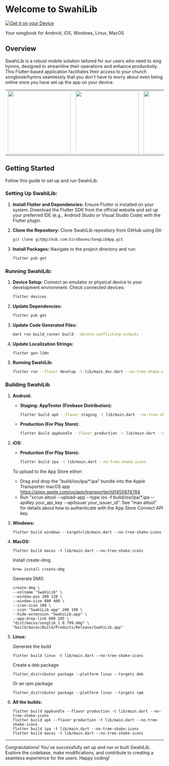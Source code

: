 # Welcome to SwahiLib

<a href='https://songlib.siro.co.ke'>
  <img alt='Get it on your Device' src='screenshots/main_banner.png'/>
</a>

 Your songbook for Android, iOS, Windows, Linux, MacOS

## Overview

SwahiLib is a robust mobile solution tailored for our users who need to sing hymns, designed to streamline their operations and enhance productivity. This Flutter-based application facilitates their access to your church songbook/hymns seamlessly that you don't have to worry about even being online once you have set up the app on your device.
<table>
<tr>
<td><img src="screenshots/Droid/image1.png" width="200px" /></td>
<td><img src="screenshots/Droid/image2.png" width="200px" /></td>
<td><img src="screenshots/Droid/image3.png" width="200px" /></td>
<td><img src="screenshots/Droid/image4.png" width="200px" /></td>
<td><img src="screenshots/Droid/image5.png" width="200px" /></td>
</tr>
</table>

## Getting Started

Follow this guide to set up and run SwahiLib:

### Setting Up SwahiLib:

1. **Install Flutter and Dependencies:** Ensure Flutter is installed on your system. Download the Flutter SDK from the official website and set up your preferred IDE (e.g., Android Studio or Visual Studio Code) with the Flutter plugin.

2. **Clone the Repository:** Clone SwahiLib repository from GitHub using Git:

    ```bash
    git clone git@github.com:SiroDaves/SongLibApp.git
    ```

3. **Install Packages:** Navigate to the project directory and run:

    ```bash
    flutter pub get
    ```

### Running SwahiLib:

1. **Device Setup:** Connect an emulator or physical device to your development environment. Check connected devices:

    ```bash
    flutter devices
    ```

2. **Update Dependencies:**

    ```bash
    flutter pub get
    ```

3. **Update Code Generated Files:**

    ```bash
    dart run build_runner build --delete-conflicting-outputs
    ```

4. **Update Localization Strings:**

    ```bash
    flutter gen-l10n
    ```
5. **Running SwahiLib:**
    ```bash
    flutter run --flavor develop -t lib/main_dev.dart --no-tree-shake-icons
    ```

### Building SwahiLib

1. **Android:**

    - **Staging: AppTester (Firebase Distribution):**

        ```bash
        flutter build apk --flavor staging -t lib/main.dart --no-tree-shake-icons
        ```

    - **Production (For Play Store):**

        ```bash
        flutter build appbundle --flavor production -t lib/main.dart --no-tree-shake-icons
        ```
    
2. **iOS:**

    - **Production (For Play Store):**

        ```bash
        flutter build ipa -t lib/main.dart --no-tree-shake-icons
        ```
    To upload to the App Store either:
    - Drag and drop the "build/ios/ipa/*.ipa" bundle into the Apple Transporter macOS app https://apps.apple.com/us/app/transporter/id1450874784
    - Run "xcrun altool --upload-app --type ios -f build/ios/ipa/*.ipa --apiKey your_api_key --apiIssuer your_issuer_id".
       See "man altool" for details about how to authenticate with the App Store Connect API key.
        
3. **Windows:**

    ```
    flutter build windows --target=lib/main.dart --no-tree-shake-icons
    ```
          
4. **MacOS:**

    ```
    flutter build macos -t lib/main.dart --no-tree-shake-icons
    ```

    Install create-dmg
    ```
    brew install create-dmg
    ```

    Generate DMG
    ```
    create-dmg \
    --volname "SwahiLib" \
    --window-pos 200 120 \
    --window-size 800 400 \
    --icon-size 100 \
    --icon "SwahiLib.app" 200 190 \
    --hide-extension "SwahiLib.app" \
    --app-drop-link 600 185 \
    "dist/macos/songlib_1.0.799.dmg" \
    "build/macos/Build/Products/Release/SwahiLib.app"
    ```
         
5. **Linux:**

    Generate the build
    ```
    flutter build linux -t lib/main.dart --no-tree-shake-icons
    ```

    Create a deb package
    ```
    flutter_distributor package --platform linux --targets deb
    ```
    Or an rpm package 
    ```
    flutter_distributor package --platform linux --targets rpm
    ```
        
6. **All the builds:**

    ```
    flutter build appbundle --flavor production -t lib/main.dart --no-tree-shake-icons
    flutter build apk --flavor production -t lib/main.dart --no-tree-shake-icons
    flutter build ipa -t lib/main.dart --no-tree-shake-icons
    flutter build macos -t lib/main.dart --no-tree-shake-icons
    ```

---

Congratulations! You've successfully set up and run or built SwahiLib. Explore the codebase, make modifications, and contribute to creating a seamless experience for the users. Happy coding!